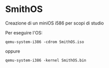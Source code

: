 SmithOS
=======

Creazione di un miniOS i586 per scopi di studio

Per eseguire l'OS:

    qemu-system-i386 -cdrom SmithOS.iso

oppure

    qemu-system-i386 -kernel SmithOS.bin
